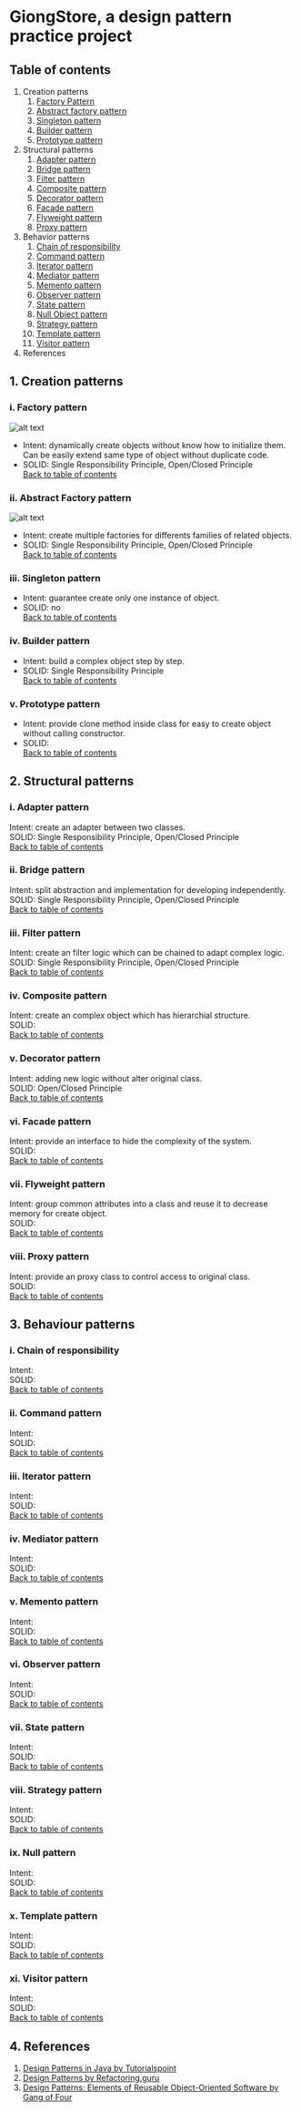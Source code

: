 # GiongStore, a design pattern practice project

## Table of contents
1. Creation patterns
    1. [Factory Pattern](#i-factory-pattern)
    2. [Abstract factory pattern](#ii-abstract-factory-pattern)
    3. [Singleton pattern](#iii-singleton-pattern)
    4. [Builder pattern](#iv-builder-pattern)
    5. [Prototype pattern](#v-prototype-pattern)
2. Structural patterns
    1. [Adapter pattern](#i-adapter-pattern)
    2. [Bridge pattern](#ii-bridge-pattern)
    3. [Filter pattern](#iii-filter-pattern)
    4. [Composite pattern](#iv-composite-pattern)
    5. [Decorator pattern](#v-decorator-pattern)
    6. [Facade pattern](#vi-facade-pattern)
    7. [Flyweight pattern](#vii-flyweight-pattern)
    8. [Proxy pattern](#viii-proxy-pattern)
3. Behavior patterns
    1. [Chain of responsibility](#i-chain-of-responsibility-pattern)
    2. [Command pattern](#ii-command-pattern)
    3. [Iterator pattern](#iii-iterator-pattern)
    4. [Mediator pattern](#iv-mediator-pattern)
    5. [Memento pattern](#v-memento-pattern)
    6. [Observer pattern](#vi-observer-pattern)
    7. [State pattern](#vii-state-pattern)
    8. [Null Object pattern](#i-null-object-pattern)
    9. [Strategy pattern](#i-strategy-pattern)
    10. [Template pattern](#i-template-pattern)
    11. [Visitor pattern](#i-visitor-pattern)
4. References              


## 1. Creation patterns
### i. Factory pattern
![alt text](../img/Factory2.png)  
- Intent: dynamically create objects without know how to initialize them. Can be easily extend same type of object without duplicate code.  
- SOLID: Single Responsibility Principle, Open/Closed Principle     
[Back to table of contents](#table-of-contents)  

### ii. Abstract Factory pattern
![alt text](../img/AbstractFactoryPattern.png)  
- Intent: create multiple factories for differents families of related objects.  
- SOLID: Single Responsibility Principle, Open/Closed Principle  
[Back to table of contents](#table-of-contents)

### iii. Singleton pattern
- Intent: guarantee create only one instance of object.  
- SOLID: no  
[Back to table of contents](#table-of-contents)  

### iv. Builder pattern
- Intent: build a complex object step by step.  
- SOLID: Single Responsibility Principle  
[Back to table of contents](#table-of-contents)  

### v. Prototype pattern
- Intent: provide clone method inside class for easy to create object without calling constructor.   
- SOLID:  
[Back to table of contents](#table-of-contents)  

## 2. Structural patterns
### i. Adapter pattern
Intent: create an adapter between two classes.  
SOLID: Single Responsibility Principle, Open/Closed Principle  
[Back to table of contents](#table-of-contents)  

### ii. Bridge pattern
Intent: split abstraction and implementation for developing independently.  
SOLID: Single Responsibility Principle, Open/Closed Principle  
[Back to table of contents](#table-of-contents)  

### iii. Filter pattern
Intent: create an filter logic which can be chained to adapt complex logic.  
SOLID: Single Responsibility Principle, Open/Closed Principle  
[Back to table of contents](#table-of-contents)  

### iv. Composite pattern
Intent: create an complex object which has hierarchial structure.  
SOLID:  
[Back to table of contents](#table-of-contents)  

### v. Decorator pattern
Intent: adding new logic without alter original class.  
SOLID: Open/Closed Principle  
[Back to table of contents](#table-of-contents)  

### vi. Facade pattern
Intent: provide an interface to hide the complexity of the system.  
SOLID:  
[Back to table of contents](#table-of-contents)  

### vii. Flyweight pattern
Intent: group common attributes into a class and reuse it to decrease memory for create object.   
SOLID:  
[Back to table of contents](#table-of-contents)  

### viii. Proxy pattern
Intent: provide an proxy class to control access to original class.  
SOLID:  
[Back to table of contents](#table-of-contents)

## 3. Behaviour patterns  
### i. Chain of responsibility
Intent:   
SOLID:    
[Back to table of contents](#table-of-contents)  

### ii. Command pattern  
Intent:   
SOLID:   
[Back to table of contents](#table-of-contents)  

### iii. Iterator pattern
Intent:   
SOLID:   
[Back to table of contents](#table-of-contents)  

### iv. Mediator pattern
Intent:   
SOLID:  
[Back to table of contents](#table-of-contents)  

### v. Memento pattern
Intent:   
SOLID:   
[Back to table of contents](#table-of-contents)  

### vi. Observer pattern
Intent:   
SOLID:  
[Back to table of contents](#table-of-contents)  

### vii. State pattern
Intent:    
SOLID:  
[Back to table of contents](#table-of-contents)  

### viii. Strategy pattern
Intent:   
SOLID:  
[Back to table of contents](#table-of-contents)  
 
### ix. Null pattern
Intent:    
SOLID:  
[Back to table of contents](#table-of-contents)  
 
### x. Template pattern
Intent:   
SOLID:  
[Back to table of contents](#table-of-contents)  

### xi. Visitor pattern
Intent:    
SOLID:  
[Back to table of contents](#table-of-contents)   


## 4. References
1. [Design Patterns in Java by Tutorialspoint](https://www.tutorialspoint.com/design_pattern/index.htm)
2. [Design Patterns by Refactoring.guru](https://refactoring.guru/design-patterns)
3. [Design Patterns: Elements of Reusable Object-Oriented Software by Gang of Four](http://www.grch.com.ar/docs/unlu.poo/Gamma-DesignPatternsIntro.pdf)  